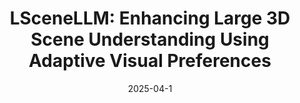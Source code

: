 ---
title: "LSceneLLM: Enhancing Large 3D Scene Understanding Using Adaptive Visual Preferences"
collection: conferences
permalink: /publication/LSceneLLM
date: 2025-04-1
year: "2025"
venue: "CVPR"
city: 
state: ""
thumbnail: "LSceneLLM.png"
teaser :
authors: "Hongyan Zhi, Peihao Chen, Junyan Li, Shuailei Ma, Xinyu Sun, Tianhang Xiang, Yinjie Lei, Mingkui tan, Chuang Gan"
bibtex: LSceneLLM.txt
uri: LSceneLLM.pdf
arxiv: https://arxiv.org/abs/2412.01292
project: 
source: https://github.com/Hoyyyaard/LSceneLLM
poster: 
data:
---